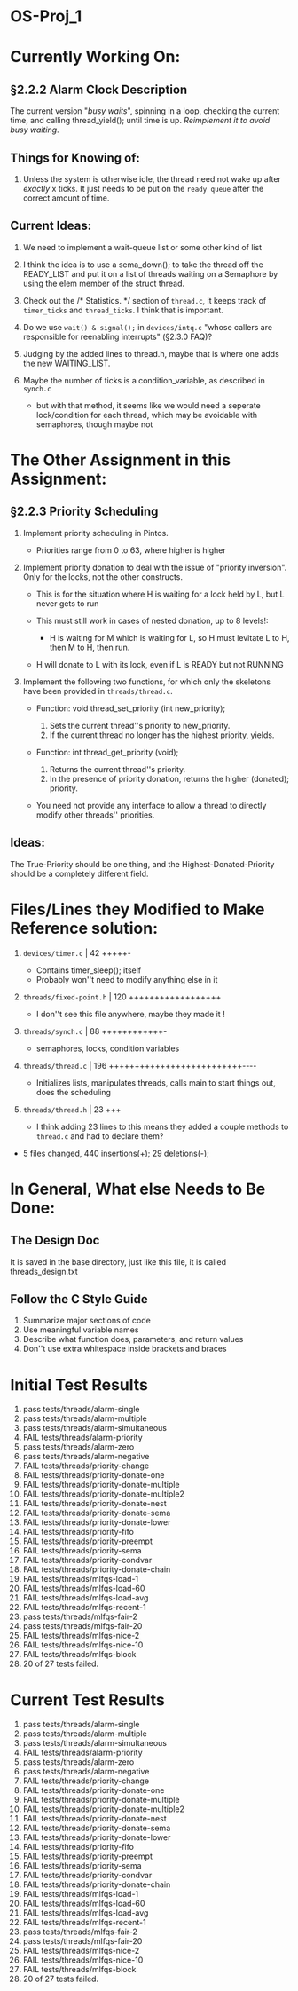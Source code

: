 OS-Proj_1
=========

Currently Working On:
==


§2.2.2 Alarm Clock Description
--

The current version "_busy waits_", spinning in a loop, checking the current time, and calling thread_yield(); until time is up. *Reimplement it to avoid busy waiting*.

Things for Knowing of:
--

1. Unless the system is otherwise idle, the thread need not wake up after _exactly_ x ticks. It just needs to be put on the `ready queue` after the correct amount of time.


Current Ideas:
--

1. We need to implement a wait-queue list or some other kind of list

1. I think the idea is to use a sema_down(); to take the thread off the READY_LIST and put it on a list of threads waiting on a Semaphore by using the elem member of the struct thread.

1. Check out the /* Statistics. */ section of `thread.c`, it keeps track of `timer_ticks` and `thread_ticks`. I think that is important.

1. Do we use `wait() & signal();` in `devices/intq.c` "whose callers are responsible for reenabling interrupts" (§2.3.0 FAQ)?

1. Judging by the added lines to thread.h,  maybe that is where one adds the new WAITING_LIST.

1. Maybe the number of ticks is a condition_variable, as described in `synch.c`
    * but with that method, it seems like we would need a seperate lock/condition for each thread, which may be avoidable with semaphores, though maybe not

The Other Assignment in this Assignment:
==

§2.2.3 Priority Scheduling
--

1. Implement priority scheduling in Pintos.
    * Priorities range from 0 to 63, where higher is higher

1. Implement priority donation to deal with the issue of "priority inversion". Only for the locks, not the other constructs.

    * This is for the situation where H is waiting for a lock held by L, but L never gets to run

    * This must still work in cases of nested donation, up to 8 levels!:
        * H is waiting for M which is waiting for L, so H must levitate L to H, then M to H, then run.
    * H will donate to L with its lock, even if L is READY but not RUNNING

1. Implement the following two functions, for which only the skeletons have been provided in `threads/thread.c`.

    * Function: void thread_set_priority (int new_priority);
        1. Sets the current thread''s priority to new_priority.
        1. If the current thread no longer has the highest priority, yields.

    * Function: int thread_get_priority (void);
        1. Returns the current thread''s priority.
        1. In the presence of priority donation, returns the higher (donated); priority.

    * You need not provide any interface to allow a thread to directly modify other threads'' priorities.

Ideas:
--

The True-Priority should be one thing, and the Highest-Donated-Priority should be a completely different field.

Files/Lines they Modified to Make Reference solution:
==
 1. `devices/timer.c`       |   42 +++++-
    * Contains timer_sleep(); itself
    * Probably won''t need to modify anything else in it

 1. `threads/fixed-point.h` |  120 ++++++++++++++++++
    * I don''t see this file anywhere, maybe they made it !

 1. `threads/synch.c`       |   88 ++++++++++++-
    * semaphores, locks, condition variables

 1. `threads/thread.c`      |  196 ++++++++++++++++++++++++++----
    * Initializes lists, manipulates threads, calls main to start things out, does the scheduling

 1. `threads/thread.h`      |   23 +++
    * I think adding 23 lines to this means they added a couple methods to `thread.c` and had to declare them?

 * 5 files changed, 440 insertions(+); 29 deletions(-);


In General, What else Needs to Be Done:
==

The Design Doc
--

It is saved in the base directory, just like this file, it is called threads_design.txt

Follow the C Style Guide
--

1. Summarize major sections of code
1. Use meaningful variable names
1. Describe what function does, parameters, and return values
1. Don''t use extra whitespace inside brackets and braces



Initial Test Results
=======

1. pass tests/threads/alarm-single
1. pass tests/threads/alarm-multiple
1. pass tests/threads/alarm-simultaneous
1. FAIL tests/threads/alarm-priority
1. pass tests/threads/alarm-zero
1. pass tests/threads/alarm-negative
1. FAIL tests/threads/priority-change
1. FAIL tests/threads/priority-donate-one
1. FAIL tests/threads/priority-donate-multiple
1. FAIL tests/threads/priority-donate-multiple2
1. FAIL tests/threads/priority-donate-nest
1. FAIL tests/threads/priority-donate-sema
1. FAIL tests/threads/priority-donate-lower
1. FAIL tests/threads/priority-fifo
1. FAIL tests/threads/priority-preempt
1. FAIL tests/threads/priority-sema
1. FAIL tests/threads/priority-condvar
1. FAIL tests/threads/priority-donate-chain
1. FAIL tests/threads/mlfqs-load-1
1. FAIL tests/threads/mlfqs-load-60
1. FAIL tests/threads/mlfqs-load-avg
1. FAIL tests/threads/mlfqs-recent-1
1. pass tests/threads/mlfqs-fair-2
1. pass tests/threads/mlfqs-fair-20
1. FAIL tests/threads/mlfqs-nice-2
1. FAIL tests/threads/mlfqs-nice-10
1. FAIL tests/threads/mlfqs-block
1. 20 of 27 tests failed.

Current Test Results
====

1. pass tests/threads/alarm-single
1. pass tests/threads/alarm-multiple
1. pass tests/threads/alarm-simultaneous
1. FAIL tests/threads/alarm-priority
1. pass tests/threads/alarm-zero
1. pass tests/threads/alarm-negative
1. FAIL tests/threads/priority-change
1. FAIL tests/threads/priority-donate-one
1. FAIL tests/threads/priority-donate-multiple
1. FAIL tests/threads/priority-donate-multiple2
1. FAIL tests/threads/priority-donate-nest
1. FAIL tests/threads/priority-donate-sema
1. FAIL tests/threads/priority-donate-lower
1. FAIL tests/threads/priority-fifo
1. FAIL tests/threads/priority-preempt
1. FAIL tests/threads/priority-sema
1. FAIL tests/threads/priority-condvar
1. FAIL tests/threads/priority-donate-chain
1. FAIL tests/threads/mlfqs-load-1
1. FAIL tests/threads/mlfqs-load-60
1. FAIL tests/threads/mlfqs-load-avg
1. FAIL tests/threads/mlfqs-recent-1
1. pass tests/threads/mlfqs-fair-2
1. pass tests/threads/mlfqs-fair-20
1. FAIL tests/threads/mlfqs-nice-2
1. FAIL tests/threads/mlfqs-nice-10
1. FAIL tests/threads/mlfqs-block
1. 20 of 27 tests failed.

